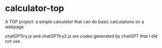 # calculator-top
A TOP project: a simple calculator that can do basic calculations on a webpage

chatGPTtry.js and chatGPTtry2.js are codes generated by chatGPT that I did not use.